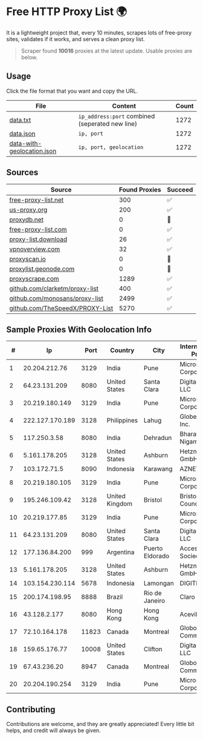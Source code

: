 
# Free HTTP Proxy List 🌍

It is a lightweight project that, every 10 minutes, scrapes lots of free-proxy sites, validates if it works, and serves a clean proxy list.


> Scraper found **10016** proxies at the latest update. Usable proxies are below.

## Usage

Click the file format that you want and copy the URL.


|File|Content|Count|
|----|-------|-----|
|[data.txt](https://raw.githubusercontent.com/themiralay/Proxy-List-World/master/data.txt)|`ip_address:port` combined (seperated new line)|1272|
|[data.json](https://raw.githubusercontent.com/themiralay/Proxy-List-World/master/data.json)|`ip, port`|1272|
|[data-with-geolocation.json](https://raw.githubusercontent.com/themiralay/Proxy-List-World/master/data-with-geolocation.json)|`ip, port, geolocation`|1272|

## Sources

|Source|Found Proxies|Succeed|
|------|-------------|-------|
|[free-proxy-list.net](https://free-proxy-list.net)|300|✅|
|[us-proxy.org](https://www.us-proxy.org)|200|✅|
|[proxydb.net](http://proxydb.net)|0|🚫|
|[free-proxy-list.com](https://free-proxy-list.com/?page=&port=&type%5B%5D=http&type%5B%5D=https&up_time=0&search=Search)|0|✅|
|[proxy-list.download](https://www.proxy-list.download/HTTP)|26|✅|
|[vpnoverview.com](https://vpnoverview.com/privacy/anonymous-browsing/free-proxy-servers)|32|✅|
|[proxyscan.io](https://www.proxyscan.io)|0|🚫|
|[proxylist.geonode.com](https://proxylist.geonode.com/api/proxy-list?limit=300&page=1&sort_by=lastChecked&sort_type=desc&protocols=http,https)|0|🚫|
|[proxyscrape.com](https://api.proxyscrape.com/v2/?request=displayproxies&protocol=http&timeout=10000&country=all&ssl=all&anonymity=all)|1289|✅|
|[github.com/clarketm/proxy-list](https://raw.githubusercontent.com/clarketm/proxy-list/master/proxy-list-raw.txt)|400|✅|
|[github.com/monosans/proxy-list](https://raw.githubusercontent.com/monosans/proxy-list/main/proxies/http.txt)|2499|✅|
|[github.com/TheSpeedX/PROXY-List](https://raw.githubusercontent.com/TheSpeedX/PROXY-List/master/http.txt)|5270|✅|


## Sample Proxies With Geolocation Info

|#|Ip|Port|Country|City|Internet Service Provider|
|-|--|----|-------|----|-------------------------|
|1|20.204.212.76|3129|India|Pune|Microsoft Corporation|
|2|64.23.131.209|8080|United States|Santa Clara|DigitalOcean, LLC|
|3|20.219.180.149|3129|India|Pune|Microsoft Corporation|
|4|222.127.170.189|3128|Philippines|Lahug|Globe Telecom Inc.|
|5|117.250.3.58|8080|India|Dehradun|Bharat Sanchar Nigam Ltd|
|6|5.161.178.205|3128|United States|Ashburn|Hetzner Online GmbH|
|7|103.172.71.5|8090|Indonesia|Karawang|AZNET|
|8|20.219.180.105|3129|India|Pune|Microsoft Corporation|
|9|195.246.109.42|3128|United Kingdom|Bristol|Bristol City Council|
|10|20.219.177.85|3129|India|Pune|Microsoft Corporation|
|11|64.23.131.209|8080|United States|Santa Clara|DigitalOcean, LLC|
|12|177.136.84.200|999|Argentina|Puerto Eldorado|Access AIR Sociedad Simple|
|13|5.161.178.205|3128|United States|Ashburn|Hetzner Online GmbH|
|14|103.154.230.114|5678|Indonesia|Lamongan|DIGITNET|
|15|200.174.198.95|8888|Brazil|Rio de Janeiro|Claro S.A|
|16|43.128.2.177|8080|Hong Kong|Hong Kong|Aceville Pte.ltd|
|17|72.10.164.178|11823|Canada|Montreal|GloboTech Communications|
|18|159.65.176.77|10008|United States|Clifton|DigitalOcean, LLC|
|19|67.43.236.20|8947|Canada|Montreal|GloboTech Communications|
|20|20.204.190.254|3129|India|Pune|Microsoft Corporation|



## Contributing

Contributions are welcome, and they are greatly appreciated! Every
little bit helps, and credit will always be given.

